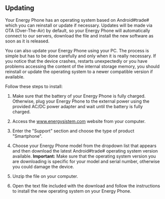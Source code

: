 ## Updating

Your Energy Phone has an operating system based on Android#trade# which you can reinstall or update if necessary. Updates will be made via OTA (Over-The-Air) by default, so your Energy Phone will automatically connect to our servers, download the file and install the new software as soon as it is released. 

You can also update your Energy Phone using your PC. The process is simple but has to be done carefully and only when it is really necessary. If you notice that the device crashes, restarts unexpectedly or you have problems accessing the content of the internal storage memory, you should reinstall or update the operating system to a newer compatible version if available.

Follow these steps to install:

1. Make sure that the battery of your Energy Phone is fully charged. Otherwise, plug your Energy Phone to the external power using the provided AC/DC power adapter and wait until the battery is fully charged.

2. Access the www.energysistem.com website from your computer.

3. Enter the "Support" section and choose the type of product "Smartphone".

4. Choose your Energy Phone model from the dropdown list that appears and then download the latest Android#trade# operating system version available.
**Important:** 
Make sure that the operating system version you are downloading is specific for your model and serial number, otherwise you could damage the device.

5. Unzip the file on your computer.

6. Open the text file included with the download and follow the instructions to install the new operating system on your Energy Phone.
